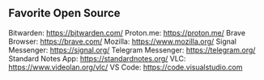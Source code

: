 <h2>Favorite Open Source</h2>

Bitwarden: https://bitwarden.com/
Proton.me: https://proton.me/
Brave Browser: https://brave.com/
Mozilla: https://www.mozilla.org/
Signal Messenger: https://signal.org/
Telegram Messenger: https://telegram.org/
Standard Notes App: https://standardnotes.org/
VLC: https://www.videolan.org/vlc/
VS Code: https://code.visualstudio.com
